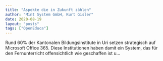 ```yaml
---
title: "Aspekte die in Zukunft zählen"
author: "Mint System GmbH, Kurt Gisler"
date: 2020-08-19
layout: "posts"
tags: ["OpenEduca"]
---
```


Rund 60% der Kantonalen Bildungsinstitute in Uri setzen strategisch auf Microsoft Office 365. Diese Institutionen haben damit ein System, das für den Fernunterricht offensichtlich wie geschaffen ist u...

